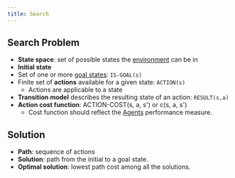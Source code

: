 ```yaml
---
title: Search
---
```


## Search Problem
- **State space**: set of possible states the [environment](/reasoning-and-problem-solving/environments) can be in
- **Initial state**
- Set of one or more [goal states](/reasoning-and-problem-solving/goal-based-agents): `IS-GOAL(s)`
- Finite set of **actions** available for a given state: `ACTION(s)`
	- Actions are applicable to a state
- **Transition model** describes the resulting state of an action: `RESULT(s,a)`
- **Action cost function**: ACTION-COST(s, a, s') or c(s, a, s')
	- Cost function should reflect the [Agents](/reasoning-and-problem-solving/agents) performance measure.
## Solution
- **Path**: sequence of actions
- **Solution**: path from the initial to a goal state.
- **Optimal solution**: lowest path cost among all the solutions.